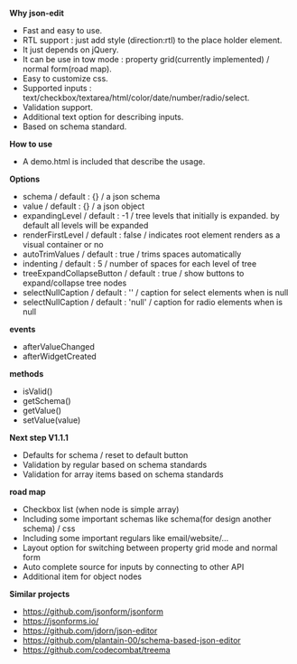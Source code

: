 **Why json-edit**
 - Fast and easy to use.
 - RTL support : just add style (direction:rtl) to the place holder element.
 - It just depends on jQuery.
 - It can be use in tow mode : property grid(currently implemented) / normal form(road map).
 - Easy to customize css.
 - Supported inputs : text/checkbox/textarea/html/color/date/number/radio/select.
 - Validation support.
 - Additional text option for describing inputs.
 - Based on schema standard.

**How to use**
- A demo.html is included that describe the usage.

**Options**
- schema / default : {} / a json schema  
- value / default : {} / a json object  
- expandingLevel / default : -1 / tree levels that initially is expanded. by default all levels will be expanded 
- renderFirstLevel / default : false / indicates root element renders as a visual container or no
- autoTrimValues / default : true / trims spaces automatically
- indenting / default : 5 / number of spaces for each level of tree
- treeExpandCollapseButton / default : true / show buttons to expand/collapse tree nodes 
- selectNullCaption / default : '' / caption for select elements when is null
- selectNullCaption / default : 'null' / caption for radio elements when is null 

**events**
- afterValueChanged  
- afterWidgetCreated

**methods**
- isValid()  
- getSchema()
- getValue()
- setValue(value)

**Next step V1.1.1**
- Defaults for schema / reset to default button
- Validation by regular based on schema standards
- Validation for array items based on schema standards

**road map**
- Checkbox list (when node is simple array)
- Including some important schemas like schema(for design another schema) / css 
- Including some important regulars like email/website/...
- Layout option for switching between property grid mode and normal form
- Auto complete source for inputs by connecting to other API
- Additional item for object nodes


**Similar projects**
 - https://github.com/jsonform/jsonform 
 - https://jsonforms.io/
 - https://github.com/jdorn/json-editor
 - https://github.com/plantain-00/schema-based-json-editor
 - https://github.com/codecombat/treema
 
